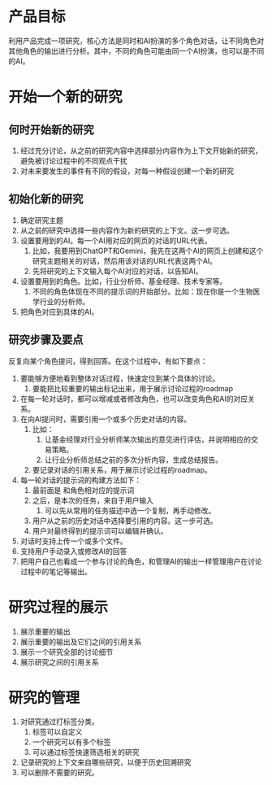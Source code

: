 # 产品目标
利用产品完成一项研究，核心方法是同时和AI扮演的多个角色对话，让不同角色对其他角色的输出进行分析。其中，不同的角色可能由同一个AI扮演，也可以是不同的AI。

# 开始一个新的研究
## 何时开始新的研究
1. 经过充分讨论，从之前的研究内容中选择部分内容作为上下文开始新的研究，避免被讨论过程中的不同观点干扰
2. 对未来要发生的事件有不同的假设，对每一种假设创建一个新的研究
## 初始化新的研究
1. 确定研究主题
2. 从之前的研究中选择一些内容作为新的研究的上下文。这一步可选。
3. 设置要用到的AI。每一个AI用对应的网页的对话的URL代表。
	1. 比如，我要用到ChatGPT和Gemini，我先在这两个AI的网页上创建和这个研究主题相关的对话，然后用该对话的URL代表这两个AI。
	2. 先将研究的上下文输入每个AI对应的对话，以告知AI。
4. 设置要用到的角色。比如，行业分析师、基金经理、技术专家等。
	1. 不同的角色体现在不同的提示词的开始部分。比如：现在你是一个生物医学行业的分析师。
5. 把角色对应到具体的AI。 

## 研究步骤及要点
反复向某个角色提问，得到回答。在这个过程中，有如下要点：
1. 要能够方便地看到整体对话过程，快速定位到某个具体的讨论。
	1. 要能把比较重要的输出标记出来，用于展示讨论过程的roadmap
2. 在每一轮对话时，都可以增减或者修改角色，也可以改变角色和AI的对应关系。
3. 在向AI提问时，需要引用一个或多个历史对话的内容。
	1. 比如：
		1. 让基金经理对行业分析师某次输出的意见进行评估，并说明相应的交易策略。
		2. 让行业分析师总结之前的多次分析内容，生成总结报告。
	2. 要记录对话的引用关系，用于展示讨论过程的roadmap。
4. 每一轮对话的提示词的构建方法如下：
	1. 最前面是 和角色相对应的提示词
	2. 之后，是本次的任务，来自于用户输入
		1. 可以先从常用的任务描述中选一个复制，再手动修改。
	3. 用户从之前的历史对话中选择要引用的内容。这一步可选。
	4. 用户对最终得到的提示词可以编辑并确认。
5. 对话时支持上传一个或多个文件。
6. 支持用户手动录入或修改AI的回答
7. 把用户自己也看成一个参与讨论的角色，和管理AI的输出一样管理用户在讨论过程中的笔记等输出。
# 研究过程的展示
1. 展示重要的输出
2. 展示重要的输出及它们之间的引用关系
3. 展示一个研究全部的讨论细节
4. 展示研究之间的引用关系
# 研究的管理
1. 对研究通过打标签分类。
	1. 标签可以自定义
	2. 一个研究可以有多个标签
	3. 可以通过标签快速筛选相关的研究
2. 记录研究的上下文来自哪些研究，以便于历史回溯研究
3. 可以删除不需要的研究。
